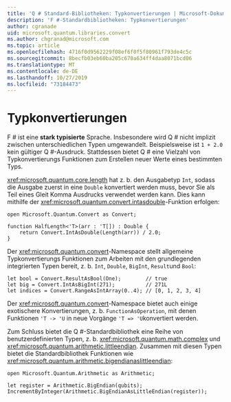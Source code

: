 ```yaml
---
title: 'Q # Standard-Bibliotheken: Typkonvertierungen | Microsoft-Dokumentation'
description: 'F #-Standardbibliotheken: Typkonvertierungen'
author: cgranade
uid: microsoft.quantum.libraries.convert
ms.author: chgranad@microsoft.com
ms.topic: article
ms.openlocfilehash: 4716f0d9562229f08ef6f0f5f80961f793de4c5c
ms.sourcegitcommit: 8becfb03eb60ba205c670a634ff4daa8071bcd06
ms.translationtype: MT
ms.contentlocale: de-DE
ms.lasthandoff: 10/27/2019
ms.locfileid: "73184473"
---
```

# <a name="type-conversions"></a>Typkonvertierungen #

F # ist eine **stark typisierte** Sprache.
Insbesondere wird Q # nicht implizit zwischen unterschiedlichen Typen umgewandelt. Beispielsweise ist `1 + 2.0` kein gültiger Q #-Ausdruck.
Stattdessen bietet Q # eine Vielzahl von Typkonvertierungs Funktionen zum Erstellen neuer Werte eines bestimmten Typs.

<xref:microsoft.quantum.core.length> hat z. b. den Ausgabetyp `Int`, sodass die Ausgabe zuerst in eine `Double` konvertiert werden muss, bevor Sie als Teil eines Gleit Komma Ausdrucks verwendet werden kann.
Dies kann mithilfe der <xref:microsoft.quantum.convert.intasdouble>-Funktion erfolgen:

```qsharp
open Microsoft.Quantum.Convert as Convert;

function HalfLength<'T>(arr : 'T[]) : Double {
    return Convert.IntAsDouble(Length(arr)) / 2.0;
}
```

Der <xref:microsoft.quantum.convert>-Namespace stellt allgemeine Typkonvertierungs Funktionen zum Arbeiten mit den grundlegenden integrierten Typen bereit, z. b. `Int`, `Double`, `BigInt`, `Result`und `Bool`:

```qsharp
let bool = Convert.ResultAsBool(One);        // true
let big = Convert.IntAsBigInt(271);          // 271L
let indices = Convert.RangeAsIntArray(0..4); // [0, 1, 2, 3, 4]
```

Der <xref:microsoft.quantum.convert>-Namespace bietet auch einige exotischere Konvertierungen, z. b. `FunctionAsOperation`, mit denen Funktionen `'T -> 'U` in neue Vorgänge `'T => 'U`konvertiert werden.

Zum Schluss bietet die Q #-Standardbibliothek eine Reihe von benutzerdefinierten Typen, z. b. <xref:microsoft.quantum.math.complex> und <xref:microsoft.quantum.arithmetic.littleendian>.
Zusammen mit diesen Typen bietet die Standardbibliothek Funktionen wie <xref:microsoft.quantum.arithmetic.bigendianaslittleendian>:

```Q#
open Microsoft.Quantum.Arithmetic as Arithmetic;

let register = Arithmetic.BigEndian(qubits);
IncrementByInteger(Arithmetic.BigEndianAsLittleEndian(register));
```
